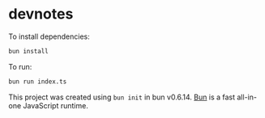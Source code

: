 # devnotes

To install dependencies:

```bash
bun install
```

To run:

```bash
bun run index.ts
```

This project was created using `bun init` in bun v0.6.14. [Bun](https://bun.sh) is a fast all-in-one JavaScript runtime.
